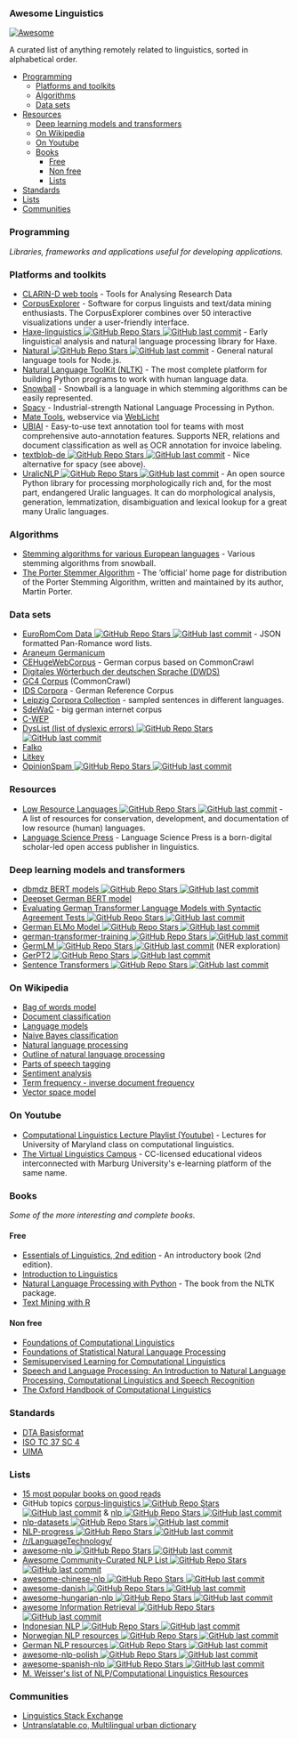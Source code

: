 ### Awesome Linguistics
[![Awesome](https://cdn.rawgit.com/sindresorhus/awesome/d7305f38d29fed78fa85652e3a63e154dd8e8829/media/badge.svg)](https://github.com/sindresorhus/awesome)

A curated list of anything remotely related to linguistics, sorted in alphabetical order.

- [Programming](#programming)
    - [Platforms and toolkits](#platforms-and-toolkits)
    - [Algorithms](#algorithms)
    - [Data sets](#data-sets)
- [Resources](#resources)
    - [Deep learning models and transformers](#deep-learning-models-and-transformers)
    - [On Wikipedia](#on-wikipedia)
    - [On Youtube](#on-youtube)
    - [Books](#books)
        - [Free](#free)
        - [Non free](#non-free)
        - [Lists](#lists)
- [Standards](#standards)
- [Lists](#lists)
- [Communities](#communities)

### Programming
*Libraries, frameworks and applications useful for developing applications.*

### Platforms and toolkits
* [CLARIN-D web tools](https://www.clarin-d.net/en/analysing) - Tools for Analysing Research Data 
* [CorpusExplorer](https://notes.jan-oliver-ruediger.de/software/corpusexplorer-overview/) - Software for corpus linguists and text/data mining enthusiasts. The CorpusExplorer combines over 50 interactive visualizations under a user-friendly interface.
* [Haxe-linguistics ![GitHub Repo Stars](https://img.shields.io/github/stars/sexybiggetje/haxe-linguistics) ![GitHub last commit](https://img.shields.io/github/last-commit/sexybiggetje/haxe-linguistics)](https://github.com/sexybiggetje/haxe-linguistics) - Early linguistical analysis and natural language processing library for Haxe.
* [Natural ![GitHub Repo Stars](https://img.shields.io/github/stars/NaturalNode/natural) ![GitHub last commit](https://img.shields.io/github/last-commit/NaturalNode/natural)](https://github.com/NaturalNode/natural) - General natural language tools for Node.js.
* [Natural Language ToolKit (NLTK)](http://www.nltk.org/) - The most complete platform for building Python programs to work with human language data.
* [Snowball](https://snowballstem.org/) - Snowball is a language in which stemming algorithms can be easily represented.
* [Spacy](https://spacy.io/) - Industrial-strength  National Language Processing in Python.
* [Mate Tools](http://hdl.handle.net/11022/1007-0000-0000-8E4E-A), webservice via [WebLicht](https://weblicht.sfs.uni-tuebingen.de/)
* [UBIAI](https://ubiai.tools/) - Easy-to-use text annotation tool for teams with most comprehensive auto-annotation features. Supports NER, relations and document classification as well as OCR annotation for invoice labeling.
* [textblob-de ![GitHub Repo Stars](https://img.shields.io/github/stars/markuskiller/textblob-de) ![GitHub last commit](https://img.shields.io/github/last-commit/markuskiller/textblob-de)](https://github.com/markuskiller/textblob-de) - Nice alternative for spacy (see above).
* [UralicNLP ![GitHub Repo Stars](https://img.shields.io/github/stars/mikahama/uralicNLP) ![GitHub last commit](https://img.shields.io/github/last-commit/mikahama/uralicNLP)](https://github.com/mikahama/uralicNLP) - An open source Python library for processing morphologically rich and, for the most part, endangered Uralic languages. It can do morphological analysis, generation, lemmatization, disambiguation and lexical lookup for a great many Uralic languages.

### Algorithms
* [Stemming algorithms for various European languages](http://snowball.tartarus.org/texts/stemmersoverview.html) - Various stemming algorithms from snowball.
* [The Porter Stemmer Algorithm](http://tartarus.org/martin/PorterStemmer/) - The ‘official’ home page for distribution of the Porter Stemming Algorithm, written and maintained by its author, Martin Porter.

### Data sets
* [EuroRomCom Data ![GitHub Repo Stars](https://img.shields.io/github/stars/kirkins/euroromcom) ![GitHub last commit](https://img.shields.io/github/last-commit/kirkins/euroromcom)](https://github.com/kirkins/euroromcom) - JSON formatted Pan-Romance word lists.
* [Araneum Germanicum](http://aranea.juls.savba.sk/aranea_about/_germanicum.html)
* [CEHugeWebCorpus](https://lindat.mff.cuni.cz/repository/xmlui/handle/11372/LRT-2638) - German corpus based on CommonCrawl
* [Digitales Wörterbuch der deutschen Sprache (DWDS)](https://dwds.de)
* [GC4 Corpus](https://german-nlp-group.github.io/projects/gc4-corpus.html) (CommonCrawl)
* [IDS Corpora](https://www1.ids-mannheim.de/kl/projekte/korpora) - German Reference Corpus
* [Leipzig Corpora Collection](https://wortschatz.uni-leipzig.de/en/download/) - sampled sentences in different languages.
* [SdeWaC](https://www.ims.uni-stuttgart.de/forschung/ressourcen/korpora/sdewac.en.html) - big german internet corpus
* [C-WEP](http://lingured.info/linguistic-resources/cwep/)
* [DysList (list of dyslexic errors) ![GitHub Repo Stars](https://img.shields.io/github/stars/Rauschii/DysListGerman) ![GitHub last commit](https://img.shields.io/github/last-commit/Rauschii/DysListGerman)](https://github.com/Rauschii/DysListGerman)
* [Falko](https://www.linguistik.hu-berlin.de/de/institut/professuren/korpuslinguistik/forschung/falko)
* [Litkey](https://www.linguistics.ruhr-uni-bochum.de/litkeycorpus/)
* [OpinionSpam ![GitHub Repo Stars](https://img.shields.io/github/stars/hdaSprachtechnologie/OpinionSpam) ![GitHub last commit](https://img.shields.io/github/last-commit/hdaSprachtechnologie/OpinionSpam)](https://github.com/hdaSprachtechnologie/OpinionSpam)

### Resources
* [Low Resource Languages ![GitHub Repo Stars](https://img.shields.io/github/stars/RIchardLitt/low-resource-languages) ![GitHub last commit](https://img.shields.io/github/last-commit/RIchardLitt/low-resource-languages)](https://github.com/RIchardLitt/low-resource-languages) - A list of resources for conservation, development, and documentation of low resource (human) languages.
* [Language Science Press](https://langsci-press.org/) - Language Science Press is a born-digital scholar-led open access publisher in linguistics.

### Deep learning models and transformers

* [dbmdz BERT models ![GitHub Repo Stars](https://img.shields.io/github/stars/dbmdz/berts) ![GitHub last commit](https://img.shields.io/github/last-commit/dbmdz/berts)](https://github.com/dbmdz/berts)
* [Deepset German BERT model](https://deepset.ai/german-bert)
* [Evaluating German Transformer Language Models with Syntactic Agreement Tests ![GitHub Repo Stars](https://img.shields.io/github/stars/DFKI-NLP/gevalm) ![GitHub last commit](https://img.shields.io/github/last-commit/DFKI-NLP/gevalm)](https://github.com/DFKI-NLP/gevalm)
* [German ELMo Model ![GitHub Repo Stars](https://img.shields.io/github/stars/t-systems-on-site-services-gmbh/german-elmo-model) ![GitHub last commit](https://img.shields.io/github/last-commit/t-systems-on-site-services-gmbh/german-elmo-model)](https://github.com/t-systems-on-site-services-gmbh/german-elmo-model)
* [german-transformer-training ![GitHub Repo Stars](https://img.shields.io/github/stars/PhilipMay/german-transformer-training) ![GitHub last commit](https://img.shields.io/github/last-commit/PhilipMay/german-transformer-training)](https://github.com/PhilipMay/german-transformer-training)
* [GermLM ![GitHub Repo Stars](https://img.shields.io/github/stars/tonianelope/Multilingual-BERT) ![GitHub last commit](https://img.shields.io/github/last-commit/tonianelope/Multilingual-BERT)](https://github.com/tonianelope/Multilingual-BERT) (NER exploration)
* [GerPT2 ![GitHub Repo Stars](https://img.shields.io/github/stars/bminixhofer/gerpt2) ![GitHub last commit](https://img.shields.io/github/last-commit/bminixhofer/gerpt2)](https://github.com/bminixhofer/gerpt2)
* [Sentence Transformers ![GitHub Repo Stars](https://img.shields.io/github/stars/UKPLab/sentence-transformers) ![GitHub last commit](https://img.shields.io/github/last-commit/UKPLab/sentence-transformers)](https://github.com/UKPLab/sentence-transformers)

### On Wikipedia
* [Bag of words model](https://en.wikipedia.org/wiki/Bag-of-words_model)
* [Document classification](https://en.wikipedia.org/wiki/Document_classification)
* [Language models](https://en.wikipedia.org/wiki/Language_model)
* [Naive Bayes classification](https://en.wikipedia.org/wiki/Naive_Bayes_classifier)
* [Natural language processing](https://en.wikipedia.org/wiki/Natural_language_processing)
* [Outline of natural language processing](https://en.wikipedia.org/wiki/Outline_of_natural_language_processing)
* [Parts of speech tagging](https://en.wikipedia.org/wiki/Part-of-speech_tagging)
* [Sentiment analysis](https://en.wikipedia.org/wiki/Sentiment_analysis)
* [Term frequency - inverse document frequency](https://en.wikipedia.org/wiki/Tf%E2%80%93idf)
* [Vector space model](https://en.wikipedia.org/wiki/Vector_space_model)

### On Youtube
* [Computational Linguistics Lecture Playlist (Youtube)](https://www.youtube.com/playlist?list=PLegWUnz91WfuPebLI97-WueAP90JO-15i) - Lectures for University of Maryland class on computational linguistics.
* [The Virtual Linguistics Campus](https://www.youtube.com/channel/UCaMpov1PPVXGcKYgwHjXB3g) - CC-licensed educational videos interconnected with Marburg University's e-learning platform of the same name.

### Books
*Some of the more interesting and complete books.*

#### Free
* [Essentials of Linguistics, 2nd edition](https://ecampusontario.pressbooks.pub/essentialsoflinguistics2/) - An introductory book (2nd edition).
* [Introduction to Linguistics](https://linguistics.ucla.edu/people/Kracht/courses/ling20-fall07/ling-intro.pdf)
* [Natural Language Processing with Python](https://www.nltk.org/book/) - The book from the NLTK package.
* [Text Mining with R](https://www.tidytextmining.com)

#### Non free
* [Foundations of Computational Linguistics](https://books.google.com/books?id=o9iGAgAAQBAJ&dq=Foundations+of+Computational+Linguistics&hl=nl&source=gbs_navlinks_s)
* [Foundations of Statistical Natural Language Processing](https://books.google.nl/books?id=YiFDxbEX3SUC)
* [Semisupervised Learning for Computational Linguistics](https://books.google.com/books/about/Semisupervised_Learning_for_Computationa.html?id=VCd67cGB_rAC&redir_esc=y)
* [Speech and Language Processing: An Introduction to Natural Language Processing, Computational Linguistics and Speech Recognition](https://books.google.nl/books?id=fZmj5UNK8AQC)
* [The Oxford Handbook of Computational Linguistics](https://www.oxfordhandbooks.com/view/10.1093/oxfordhb/9780199276349.001.0001/oxfordhb-9780199276349)

### Standards

* [DTA Basisformat](https://www.deutschestextarchiv.de/doku/basisformat/)
* [ISO TC 37 SC 4](https://www.iso.org/committee/297592.html)
* [UIMA](https://docs.oasis-open.org/uima/v1.0/os/uima-spec-os.html)

### Lists
* [15 most popular books on good reads](https://www.goodreads.com/shelf/show/natural-language-processing)
* GitHub topics [corpus-linguistics ![GitHub Repo Stars](https://img.shields.io/github/stars/topics/corpus-linguistics) ![GitHub last commit](https://img.shields.io/github/last-commit/topics/corpus-linguistics)](https://github.com/topics/corpus-linguistics) & [nlp ![GitHub Repo Stars](https://img.shields.io/github/stars/topics/nlp) ![GitHub last commit](https://img.shields.io/github/last-commit/topics/nlp)](https://github.com/topics/nlp)
* [nlp-datasets ![GitHub Repo Stars](https://img.shields.io/github/stars/niderhoff/nlp-datasets) ![GitHub last commit](https://img.shields.io/github/last-commit/niderhoff/nlp-datasets)](https://github.com/niderhoff/nlp-datasets)
* [NLP-progress ![GitHub Repo Stars](https://img.shields.io/github/stars/sebastianruder/NLP-progress) ![GitHub last commit](https://img.shields.io/github/last-commit/sebastianruder/NLP-progress)](https://github.com/sebastianruder/NLP-progress)
* [/r/LanguageTechnology/](https://www.reddit.com/r/LanguageTechnology/)
* [awesome-nlp ![GitHub Repo Stars](https://img.shields.io/github/stars/keon/awesome-nlp) ![GitHub last commit](https://img.shields.io/github/last-commit/keon/awesome-nlp)](https://github.com/keon/awesome-nlp)
* [Awesome Community-Curated NLP List ![GitHub Repo Stars](https://img.shields.io/github/stars/alvations/awesome-community-curated-nlp) ![GitHub last commit](https://img.shields.io/github/last-commit/alvations/awesome-community-curated-nlp)](https://github.com/alvations/awesome-community-curated-nlp)
* [awesome-chinese-nlp ![GitHub Repo Stars](https://img.shields.io/github/stars/crownpku/Awesome-Chinese-NLP) ![GitHub last commit](https://img.shields.io/github/last-commit/crownpku/Awesome-Chinese-NLP)](https://github.com/crownpku/Awesome-Chinese-NLP)
* [awesome-danish ![GitHub Repo Stars](https://img.shields.io/github/stars/fnielsen/awesome-danish) ![GitHub last commit](https://img.shields.io/github/last-commit/fnielsen/awesome-danish)](https://github.com/fnielsen/awesome-danish)
* [awesome-hungarian-nlp ![GitHub Repo Stars](https://img.shields.io/github/stars/oroszgy/awesome-hungarian-nlp) ![GitHub last commit](https://img.shields.io/github/last-commit/oroszgy/awesome-hungarian-nlp)](https://github.com/oroszgy/awesome-hungarian-nlp)
* [awesome Information Retrieval ![GitHub Repo Stars](https://img.shields.io/github/stars/harpribot/awesome-information-retrieval) ![GitHub last commit](https://img.shields.io/github/last-commit/harpribot/awesome-information-retrieval)](https://github.com/harpribot/awesome-information-retrieval)
* [Indonesian NLP ![GitHub Repo Stars](https://img.shields.io/github/stars/kmkurn/id-nlp-resource) ![GitHub last commit](https://img.shields.io/github/last-commit/kmkurn/id-nlp-resource)](https://github.com/kmkurn/id-nlp-resource)
* [Norwegian NLP resources ![GitHub Repo Stars](https://img.shields.io/github/stars/web64/norwegian-nlp-resources) ![GitHub last commit](https://img.shields.io/github/last-commit/web64/norwegian-nlp-resources)](https://github.com/web64/norwegian-nlp-resources)
* [German NLP resources ![GitHub Repo Stars](https://img.shields.io/github/stars/adbar/German-NLP) ![GitHub last commit](https://img.shields.io/github/last-commit/adbar/German-NLP)](https://github.com/adbar/German-NLP/)
* [awesome-nlp-polish ![GitHub Repo Stars](https://img.shields.io/github/stars/ksopyla/awesome-nlp-polish) ![GitHub last commit](https://img.shields.io/github/last-commit/ksopyla/awesome-nlp-polish)](https://github.com/ksopyla/awesome-nlp-polish)
* [awesome-spanish-nlp ![GitHub Repo Stars](https://img.shields.io/github/stars/dav009/awesome-spanish-nlp) ![GitHub last commit](https://img.shields.io/github/last-commit/dav009/awesome-spanish-nlp)](https://github.com/dav009/awesome-spanish-nlp)
* [M. Weisser's list of NLP/Computational Linguistics Resources](https://martinweisser.org/corpora_site/comp_ling_resources.html)

### Communities
* [Linguistics Stack Exchange](https://linguistics.stackexchange.com/)
* [Untranslatable.co, Multilingual urban dictionary](https://untranslatable.co/)
